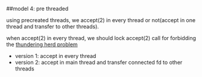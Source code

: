 ##model 4: pre threaded

using precreated threads, we accept(2) in every thread or not(accept in one thread and transfer to other threads).

when accept(2) in every thread, we should lock accept(2) call for forbidding the [thundering herd problem](https://en.wikipedia.org/wiki/Thundering_herd_problem)

* version 1: accept in every thread
* version 2: accept in main thread and transfer connected fd to other threads